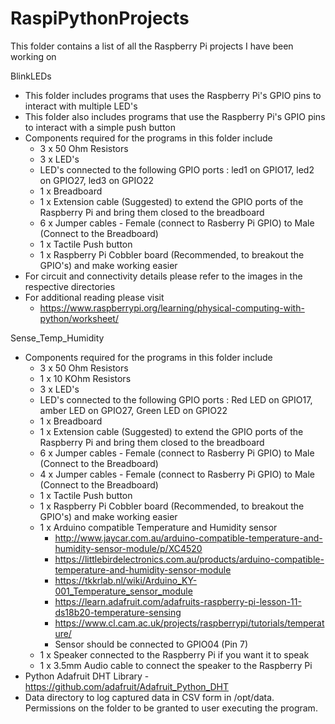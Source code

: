 # RaspiPythonProjects

This folder contains a list of all the Raspberry Pi projects I have been working on

BlinkLEDs
- This folder includes programs that uses the Raspberry Pi's GPIO pins to interact with multiple LED's
- This folder also includes programs that use the Raspberry Pi's GPIO pins to interact with a simple push button
- Components required for the programs in this folder include 
  - 3 x 50 Ohm Resistors
  - 3 x LED's
  - LED's connected to the following GPIO ports : led1 on GPIO17, led2 on GPIO27, led3 on GPIO22
  - 1 x Breadboard
  - 1 x Extension cable (Suggested) to extend the GPIO ports of the Raspberry Pi and bring them closed to the breadboard 
  - 6 x Jumper cables - Female (connect to Rasberry Pi GPIO) to Male (Connect to the Breadboard)
  - 1 x Tactile Push button
  - 1 x Raspberry Pi Cobbler board (Recommended, to breakout the GPIO's) and make working easier
- For circuit and connectivity details please refer to the images in the respective directories
- For additional reading please visit 
  - https://www.raspberrypi.org/learning/physical-computing-with-python/worksheet/

Sense_Temp_Humidity
- Components required for the programs in this folder include
  - 3 x 50 Ohm Resistors
  - 1 x 10 KOhm Resistors
  - 3 x LED's
  - LED's connected to the following GPIO ports : Red LED on GPIO17, amber LED on GPIO27, Green LED on GPIO22
  - 1 x Breadboard
  - 1 x Extension cable (Suggested) to extend the GPIO ports of the Raspberry Pi and bring them closed to the breadboard
  - 6 x Jumper cables - Female (connect to Rasberry Pi GPIO) to Male (Connect to the Breadboard)
  - 4 x Jumper cables - Female (connect to Rasberry Pi GPIO) to Male (Connect to the Breadboard)
  - 1 x Tactile Push button
  - 1 x Raspberry Pi Cobbler board (Recommended, to breakout the GPIO's) and make working easier
  - 1 x Arduino compatible Temperature and Humidity sensor 
    - http://www.jaycar.com.au/arduino-compatible-temperature-and-humidity-sensor-module/p/XC4520
    - https://littlebirdelectronics.com.au/products/arduino-compatible-temperature-and-humidity-sensor-module
    - https://tkkrlab.nl/wiki/Arduino_KY-001_Temperature_sensor_module
    - https://learn.adafruit.com/adafruits-raspberry-pi-lesson-11-ds18b20-temperature-sensing
    - https://www.cl.cam.ac.uk/projects/raspberrypi/tutorials/temperature/
    - Sensor should be connected to GPIO04 (Pin 7) 
  - 1 x Speaker connected to the Raspberry Pi if you want it to speak
  - 1 x 3.5mm Audio cable to connect the speaker to the Raspberry Pi
- Python Adafruit DHT Library - https://github.com/adafruit/Adafruit_Python_DHT
- Data directory to log captured data in CSV form in /opt/data. Permissions on the folder to be granted to user executing the program.
